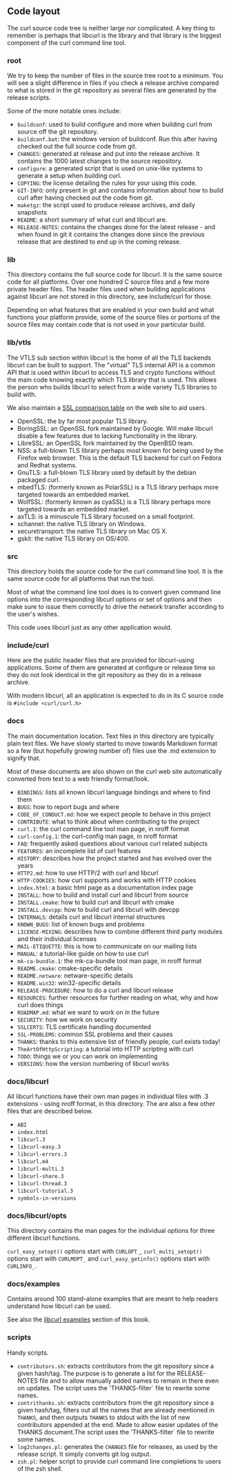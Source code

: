 ## Code layout

The curl source code tree is neither large nor complicated. A key thing to
remember is perhaps that libcurl is the library and that library is the
biggest component of the curl command line tool.

### root

We try to keep the number of files in the source tree root to a minimum. You
will see a slight difference in files if you check a release archive compared
to what is stored in the git repository as several files are generated by the
release scripts.

Some of the more notable ones include:

- `buildconf`: used to build configure and more when
  building curl from source off the git repository.
- `buildconf.bat`: the windows version of buildconf. Run this after having
  checked out the full source code from git.
- `CHANGES`: generated at release and put into the release archive. It
  contains the 1000 latest changes to the source repository.
- `configure`: a generated script that is used on unix-like systems to
  generate a setup when building curl.
- `COPYING`: the license detailing the rules for your using this code.
- `GIT-INFO`: only present in git and contains information about how to
  build curl after having checked out the code from git.
- `maketgz`: the script used to produce release archives, and daily snapshots
- `README`: a short summary of what curl and libcurl are.
- `RELEASE-NOTES`: contains the changes done for the latest release - and when
  found in git it contains the changes done since the previous release that
  are destined to end up in the coming release.

### lib

This directory contains the full source code for libcurl. It is the same
source code for all platforms. Over one hundred C source files and a few more
private header files. The header files used when building applications against
libcurl are not stored in this directory, see include/curl for those.

Depending on what features that are enabled in your own build and what
functions your platform provide, some of the source files or portions of the
source files may contain code that is not used in your particular build.

### lib/vtls

The VTLS sub section within libcurl is the home of all the TLS backends
libcurl can be built to support. The "virtual" TLS internal API is a common
API that is used within libcurl to access TLS and crypto functions without the
main code knowing exactly which TLS library that is used. This allows the
person who builds libcurl to select from a wide variety TLS libraries to build
with.

We also maintain a [SSL comparison
table](https://curl.haxx.se/docs/ssl-compared.html) on the web site to aid
users.

- OpenSSL: the by far most popular TLS library.
- BoringSSL: an OpenSSL fork maintained by Google. Will make libcurl disable a
  few features due to lacking functionality in the library.
- LibreSSL: an OpenSSL fork maintained by the OpenBSD team.
- NSS: a full-blown TLS library perhaps most known for being used by the
  Firefox web browser. This is the default TLS backend for curl on Fedora and
  Redhat systems.
- GnuTLS: a full-blown TLS library used by default by the debian packaged curl.
- mbedTLS: (formerly known as PolarSSL) is a TLS library perhaps more targeted
  towards an embedded market.
- WolfSSL: (formerly known as cyaSSL) is a TLS library perhaps more targeted
  towards an embedded market.
- axTLS: is a minuscule TLS library focused on a small footprint.
- schannel: the native TLS library on Windows.
- securetransport: the native TLS library on Mac OS X.
- gskit: the native TLS library on OS/400.

### src

This directory holds the source code for the curl command line tool. It is the
same source code for all platforms that run the tool.

Most of what the command line tool does is to convert given command line
options into the corresponding libcurl options or set of options and then make
sure to issue them correctly to drive the network transfer according to the
user's wishes.

This code uses libcurl just as any other application would.

### include/curl

Here are the public header files that are provided for libcurl-using
applications. Some of them are generated at configure or release time so they
do not look identical in the git repository as they do in a release archive.

With modern libcurl, all an application is expected to do in its C source code
is `#include <curl/curl.h>`

### docs

The main documentation location. Text files in this directory are typically
plain text files. We have slowly started to move towards Markdown format so a
few (but hopefully growing number of) files use the .md extension to signify
that.

Most of these documents are also shown on the curl web site automatically
converted from text to a web friendly format/look.

- `BINDINGS`: lists all known libcurl language bindings and where to find them
- `BUGS`: how to report bugs and where
- `CODE_OF_CONDUCT.md`: how we expect people to behave in this project
- `CONTRIBUTE`: what to think about when contributing to the project
- `curl.1`: the curl command line tool man page, in nroff format
- `curl-config.1`: the curl-config man page, in nroff format
- `FAQ`: frequently asked questions about various curl related subjects
- `FEATURES`: an incomplete list of curl features
- `HISTORY`: describes how the project started and has evolved over the years
- `HTTP2.md`: how to use HTTP/2 with curl and libcurl
- `HTTP-COOKIES`: how curl supports and works with HTTP cookies
- `index.html`: a basic html page as a documentation index page
- `INSTALL`: how to build and install curl and libcurl from source
- `INSTALL.cmake`: how to build curl and libcurl with cmake
- `INSTALL.devcpp`: how to build curl and libcurl with devcpp
- `INTERNALS`: details curl and libcurl internal structures
- `KNOWN_BUGS`: list of known bugs and problems
- `LICENSE-MIXING`: describes how to combine different third party modules and
  their individual licenses
- `MAIL-ETIQUETTE`: this is how to communicate on our mailing lists
- `MANUAL`: a tutorial-like guide on how to use curl
- `mk-ca-bundle.1`: the mk-ca-bundle tool man page, in nroff format
- `README.cmake`: cmake-specific details
- `README.netware`: netware-specific details
- `README.win32`: win32-specific details
- `RELEASE-PROCEDURE`: how to do a curl and libcurl release
- `RESOURCES`: further resources for further reading on what, why and how curl
  does things
- `ROADMAP.md`: what we want to work on in the future
- `SECURITY`: how we work on security
- `SSLCERTS`: TLS certificate handling documented
- `SSL-PROBLEMS`: common SSL problems and their causes
- `THANKS`: thanks to this extensive list of friendly people, curl exists today!
- `TheArtOfHttpScripting`: a tutorial into HTTP scripting with curl
- `TODO`: things we or you can work on implementing
- `VERSIONS`: how the version numbering of libcurl works

### docs/libcurl

All libcurl functions have their own man pages in individual files with .3
extensions - using nroff format, in this directory. The are also a few other
files that are described below.

- `ABI`
- `index.html`
- `libcurl.3`
- `libcurl-easy.3`
- `libcurl-errors.3`
- `libcurl.m4`
- `libcurl-multi.3`
- `libcurl-share.3`
- `libcurl-thread.3`
- `libcurl-tutorial.3`
- `symbols-in-versions`

### docs/libcurl/opts

This directory contains the man pages for the individual options for three
different libcurl functions.

`curl_easy_setopt()` options start with `CURLOPT_`,
`curl_multi_setopt()` options start with `CURLMOPT_` and
`curl_easy_getinfo()` options start with `CURLINFO_`.

### docs/examples

Contains around 100 stand-alone examples that are meant to help readers
understand how libcurl can be used.

See also the [libcurl examples](libcurl-examples.md) section of this book.

### scripts

Handy scripts.

- `contributors.sh`: extracts contributors from the git repository since a
  given hash/tag. The purpose is to generate a list for the RELEASE-NOTES file
  and to allow manually added names to remain in there even on updates. The
  script uses the 'THANKS-filter` file to rewrite some names.  
- `contrithanks.sh`: extracts contributors from the git repository since a
  given hash/tag, filters out all the names that are already mentioned in
  `THANKS`, and then outputs `THANKS` to stdout with the list of new
  contributors appended at the end. Made to allow easier updates of the THANKS
  document.The script uses the 'THANKS-filter` file to rewrite some names.
- `log2changes.pl`: generates the `CHANGES` file for releases, as used by the
  release script. It simply converts git log output.
- `zsh.pl`: helper script to provide curl command line completions to users of
  the zsh shell.

